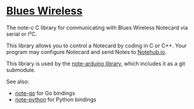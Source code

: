 # [Blues Wireless][blues]

The note-c C library for communicating with Blues Wireless Notecard via serial or I²C.

This library allows you to control a Notecard by coding in C or C++.
Your program may configure Notecard and send Notes to [Notehub.io][notehub].

This library is used by the [note-arduino library][note-arduino], which includes it as a git submodule.

See also:
* [note-go][note-go] for Go bindings
* [note-python][note-python] for Python bindings

[blues]: https://blues.com
[notehub]: https://notehub.io
[note-arduino]: https://github.com/blues/note-arduino
[note-c]: https://github.com/blues/note-c
[note-go]: https://github.com/blues/note-go
[note-python]: https://github.com/blues/note-python
